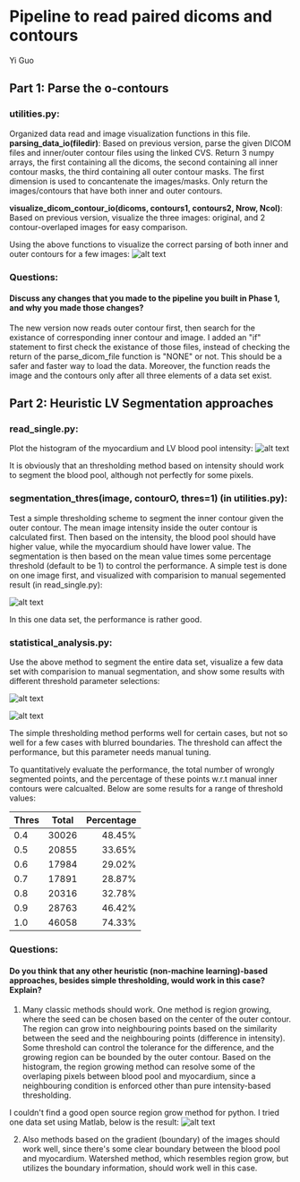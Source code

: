 Pipeline to read paired dicoms and contours
============================================================
Yi Guo


Part 1: Parse the o-contours
--------------
### utilities.py: 
Organized data read and image visualization functions in this file.  <br />
**parsing_data_io(filedir)**:
Based on previous version, parse the given DICOM files and inner/outer contour files using the linked CVS.
Return 3 numpy arrays, the first containing all the dicoms, the second containing all inner contour masks, the third containing all outer contour masks. The first dimension is used to concantenate the images/masks. 
Only return the images/contours that have both inner and outer contours.

**visualize_dicom_contour_io(dicoms, contours1, contours2, Nrow, Ncol)**:
Based on previous version, visualize the three images: original, and 2 contour-overlaped images for easy comparison. 

Using the above functions to visualize the correct parsing of both inner and outer contours for a few images:
![alt text](https://github.com/eagle13gy/dicom_contour/blob/master/figures/Outer_Contour.png)


### Questions:
#### Discuss any changes that you made to the pipeline you built in Phase 1, and why you made those changes?
The new version now reads outer contour first, then search for the existance of corresponding inner contour and image. I added an "if" statement to first check the existance of those files, instead of checking the return of the parse_dicom_file function is "NONE" or not. This should be a safer and faster way to load the data. Moreover, the function reads the image and the contours only after all three elements of a data set exist. 

Part 2: Heuristic LV Segmentation approaches
--------------

### read_single.py: 
Plot the histogram of the myocardium and LV blood pool intensity:
![alt text](https://github.com/eagle13gy/dicom_contour/blob/master/figures/histogram.png)

It is obviously that an thresholding method based on intensity should work to segment the blood pool, although not perfectly for some pixels.

### segmentation_thres(image, contourO, thres=1) (in utilities.py): 
Test a simple thresholding scheme to segment the inner contour given the outer contour. The mean image intensity inside the outer contour is calculated first. Then based on the intensity, the blood pool should have higher value, while the myocardium should have lower value. The segmentation is then based on the mean value times some percentage threshold (default to be 1) to control the performance. A simple test is done on one image first, and visualized with comparision to manual segemented result (in read_single.py):

![alt text](https://github.com/eagle13gy/dicom_contour/blob/master/figures/Single_Thres.png)

In this one data set, the performance is rather good. 

### statistical_analysis.py:
Use the above method to segment the entire data set, visualize a few data set with comparision to manual segmentation, and show some results with different threshold parameter selections:

![alt text](https://github.com/eagle13gy/dicom_contour/blob/master/figures/Thres_1.0.png)

![alt text](https://github.com/eagle13gy/dicom_contour/blob/master/figures/Thres_0.7.png)

The simple thresholding method performs well for certain cases, but not so well for a few cases with blurred boundaries. The threshold can affect the performance, but this parameter needs manual tuning. 

To quantitatively evaluate the performance, the total number of wrongly segmented points, and the percentage of these points w.r.t manual inner contours were calcualted. Below are some results for a range of threshold values:

|Thres |Total   |Percentage|
| -----|:------:| -----:|
|0.4   | 30026  | 48.45%|
|0.5   | 20855  | 33.65%|
|0.6   | 17984  | 29.02%|
|0.7   | 17891  | 28.87%|
|0.8   | 20316  | 32.78%|
|0.9   | 28763  | 46.42%|
|1.0   | 46058  | 74.33%|


### Questions: 
#### Do you think that any other heuristic (non-machine learning)-based approaches, besides simple thresholding, would work in this case? Explain?

1. Many classic methods should work. One method is region growing, where the seed can be chosen based on the center of the outer contour. 
The region can grow into neighbouring points based on the similarity between the seed and the neighbouring points (difference in intensity). 
Some threshold can control the tolerance for the difference, and the growing region can be bounded by the outer contour.
Based on the histogram, the region growing method can resolve some of the overlaping pixels between blood pool and myocardium, since a neighbouring condition is enforced other than pure intensity-based thresholding. 

I couldn't find a good open source region grow method for python. I tried one data set using Matlab, below is the result:
![alt text](https://github.com/eagle13gy/dicom_contour/blob/master/figures/region_grow.png)

2. Also methods based on the gradient (boundary) of the images should work well, since there's some clear boundary between the blood pool and myocardium. Watershed method, which resembles region grow, but utilizes the boundary information, should work well in this case.


